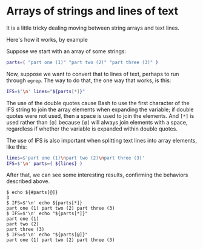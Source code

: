 # Arrays of strings and lines of text

It is a little tricky dealing moving between string arrays and text lines.

Here's how it works, by example

Suppose we start with an array of some strings:

```bash
parts=( "part one (1)" "part two (2)" "part three (3)" )
```

Now, suppose we want to convert that to lines of text, perhaps to run through `egrep`. The way to do that, the one way that works, is this:

```bash
IFS=$'\n' lines="${parts[*]}"
```

The use of the double quotes cause Bash to use the first character of the IFS string to join the array elements when expanding the variable; if double quotes were not used, then a space is used to join the elements. And `[*]` is used rather than `[@]` because `[@]` will always join elements with a space, regardless if whether the variable is expanded within double quotes.

The use of IFS is also important when splitting text lines into array elements, like this:

```bash
lines=$'part one (1)\npart two (2)\npart three (3)'
IFS=$'\n' parts=( ${lines} )
```

After that, we can see some interesting results, confirming the behaviors described above.

```nohighlight
$ echo ${#parts[@]}
3
$ IFS=$'\n' echo ${parts[*]}
part one (1) part two (2) part three (3)
$ IFS=$'\n' echo "${parts[*]}"
part one (1)
part two (2)
part three (3)
$ IFS=$'\n' echo "${parts[@]}"
part one (1) part two (2) part three (3)
```

